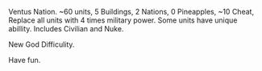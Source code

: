 Ventus Nation. ~60 units, 5 Buildings, 2 Nations, 0 Pineapples, ~10 Cheat,
Replace all units with 4 times military power. Some units have unique abillity. Includes Civilian and Nuke.

New God Difficulity.

Have fun.
